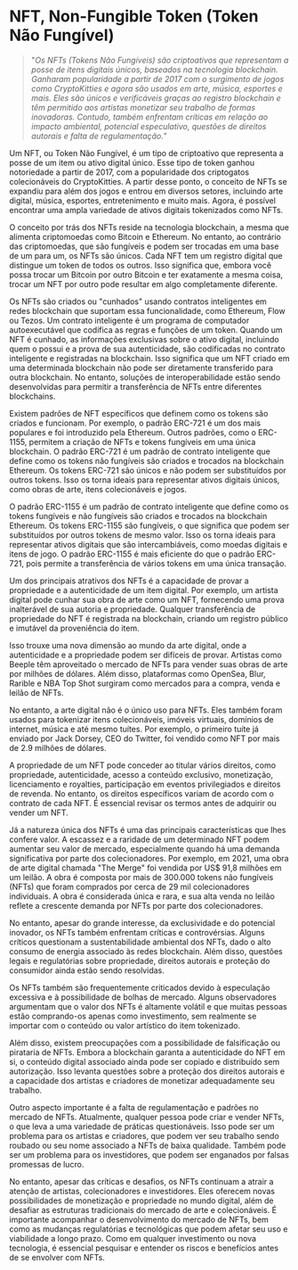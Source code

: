 # NFT, Non-Fungible Token (Token Não Fungível)

>"*Os NFTs (Tokens Não Fungíveis) são criptoativos que representam a posse de itens digitais únicos, baseados na tecnologia blockchain. Ganharam popularidade a partir de 2017 com o surgimento de jogos como CryptoKitties e agora são usados em arte, música, esportes e mais. Eles são únicos e verificáveis graças ao registro blockchain e têm permitido aos artistas monetizar seu trabalho de formas inovadoras. Contudo, também enfrentam críticas em relação ao impacto ambiental, potencial especulativo, questões de direitos autorais e falta de regulamentação.*"

Um NFT, ou Token Não Fungível, é um tipo de criptoativo que representa a posse de um item ou ativo digital único. Esse tipo de token ganhou notoriedade a partir de 2017, com a popularidade dos criptogatos colecionáveis do CryptoKitties. A partir desse ponto, o conceito de NFTs se expandiu para além dos jogos e entrou em diversos setores, incluindo arte digital, música, esportes, entretenimento e muito mais. Agora, é possível encontrar uma ampla variedade de ativos digitais tokenizados como NFTs.

O conceito por trás dos NFTs reside na tecnologia blockchain, a mesma que alimenta criptomoedas como Bitcoin e Ethereum. No entanto, ao contrário das criptomoedas, que são fungíveis e podem ser trocadas em uma base de um para um, os NFTs são únicos. Cada NFT tem um registro digital que distingue um token de todos os outros. Isso significa que, embora você possa trocar um Bitcoin por outro Bitcoin e ter exatamente a mesma coisa, trocar um NFT por outro pode resultar em algo completamente diferente.

Os NFTs são criados ou "cunhados" usando contratos inteligentes em redes blockchain que suportam essa funcionalidade, como Ethereum, Flow ou Tezos. Um contrato inteligente é um programa de computador autoexecutável que codifica as regras e funções de um token. Quando um NFT é cunhado, as informações exclusivas sobre o ativo digital, incluindo quem o possui e a prova de sua autenticidade, são codificadas no contrato inteligente e registradas na blockchain. Isso significa que um NFT criado em uma determinada blockchain não pode ser diretamente transferido para outra blockchain. No entanto, soluções de interoperabilidade estão sendo desenvolvidas para permitir a transferência de NFTs entre diferentes blockchains.

Existem padrões de NFT específicos que definem como os tokens são criados e funcionam. Por exemplo, o padrão ERC-721 é um dos mais populares e foi introduzido pela Ethereum. Outros padrões, como o ERC-1155, permitem a criação de NFTs e tokens fungíveis em uma única blockchain. O padrão ERC-721 é um padrão de contrato inteligente que define como os tokens não fungíveis são criados e trocados na blockchain Ethereum. Os tokens ERC-721 são únicos e não podem ser substituídos por outros tokens. Isso os torna ideais para representar ativos digitais únicos, como obras de arte, itens colecionáveis e jogos. 

O padrão ERC-1155 é um padrão de contrato inteligente que define como os tokens fungíveis e não fungíveis são criados e trocados na blockchain Ethereum. Os tokens ERC-1155 são fungíveis, o que significa que podem ser substituídos por outros tokens de mesmo valor. Isso os torna ideais para representar ativos digitais que são intercambiáveis, como moedas digitais e itens de jogo. O padrão ERC-1155 é mais eficiente do que o padrão ERC-721, pois permite a transferência de vários tokens em uma única transação.

Um dos principais atrativos dos NFTs é a capacidade de provar a propriedade e a autenticidade de um item digital. Por exemplo, um artista digital pode cunhar sua obra de arte como um NFT, fornecendo uma prova inalterável de sua autoria e propriedade. Qualquer transferência de propriedade do NFT é registrada na blockchain, criando um registro público e imutável da proveniência do item.

Isso trouxe uma nova dimensão ao mundo da arte digital, onde a autenticidade e a propriedade podem ser difíceis de provar. Artistas como Beeple têm aproveitado o mercado de NFTs para vender suas obras de arte por milhões de dólares. Além disso, plataformas como OpenSea, Blur, Rarible e NBA Top Shot surgiram como mercados para a compra, venda e leilão de NFTs.

No entanto, a arte digital não é o único uso para NFTs. Eles também foram usados ​​para tokenizar itens colecionáveis, imóveis virtuais, domínios de internet, música e até mesmo tuítes. Por exemplo, o primeiro tuíte já enviado por Jack Dorsey, CEO do Twitter, foi vendido como NFT por mais de 2.9 milhões de dólares.

A propriedade de um NFT pode conceder ao titular vários direitos, como propriedade, autenticidade, acesso a conteúdo exclusivo, monetização, licenciamento e royalties, participação em eventos privilegiados e direitos de revenda. No entanto, os direitos específicos variam de acordo com o contrato de cada NFT. É essencial revisar os termos antes de adquirir ou vender um NFT.

Já a natureza única dos NFTs é uma das principais características que lhes confere valor. A escassez e a raridade de um determinado NFT podem aumentar seu valor de mercado, especialmente quando há uma demanda significativa por parte dos colecionadores. Por exemplo, em 2021, uma obra de arte digital chamada "The Merge" foi vendida por US$ 91,8 milhões em um leilão. A obra é composta por mais de 300.000 tokens não fungíveis (NFTs) que foram comprados por cerca de 29 mil colecionadores individuais. A obra é considerada única e rara, e sua alta venda no leilão reflete a crescente demanda por NFTs por parte dos colecionadores.

No entanto, apesar do grande interesse, da exclusividade e do potencial inovador, os NFTs também enfrentam críticas e controvérsias. Alguns críticos questionam a sustentabilidade ambiental dos NFTs, dado o alto consumo de energia associado às redes blockchain. Além disso, questões legais e regulatórias sobre propriedade, direitos autorais e proteção do consumidor ainda estão sendo resolvidas.

Os NFTs também são frequentemente criticados devido à especulação excessiva e à possibilidade de bolhas de mercado. Alguns observadores argumentam que o valor dos NFTs é altamente volátil e que muitas pessoas estão comprando-os apenas como investimento, sem realmente se importar com o conteúdo ou valor artístico do item tokenizado.

Além disso, existem preocupações com a possibilidade de falsificação ou pirataria de NFTs. Embora a blockchain garanta a autenticidade do NFT em si, o conteúdo digital associado ainda pode ser copiado e distribuído sem autorização. Isso levanta questões sobre a proteção dos direitos autorais e a capacidade dos artistas e criadores de monetizar adequadamente seu trabalho.

Outro aspecto importante é a falta de regulamentação e padrões no mercado de NFTs. Atualmente, qualquer pessoa pode criar e vender NFTs, o que leva a uma variedade de práticas questionáveis. Isso pode ser um problema para os artistas e criadores, que podem ver seu trabalho sendo roubado ou seu nome associado a NFTs de baixa qualidade. Também pode ser um problema para os investidores, que podem ser enganados por falsas promessas de lucro.

No entanto, apesar das críticas e desafios, os NFTs continuam a atrair a atenção de artistas, colecionadores e investidores. Eles oferecem novas possibilidades de monetização e propriedade no mundo digital, além de desafiar as estruturas tradicionais do mercado de arte e colecionáveis. É importante acompanhar o desenvolvimento do mercado de NFTs, bem como as mudanças regulatórias e tecnológicas que podem afetar seu uso e viabilidade a longo prazo. Como em qualquer investimento ou nova tecnologia, é essencial pesquisar e entender os riscos e benefícios antes de se envolver com NFTs.